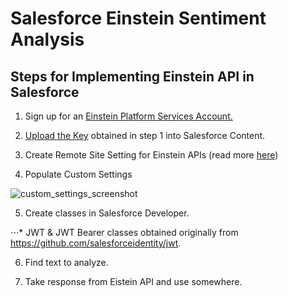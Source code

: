 # Salesforce Einstein Sentiment Analysis

## Steps for Implementing Einstein API in Salesforce

1. Sign up for an [Einstein Platform Services Account.](https://metamind.readme.io/docs/what-you-need-to-call-api#section-get-an-einstein-platform-services-account)

2. [Upload the Key](https://metamind.readme.io/docs/upload-your-key) obtained in step 1 into Salesforce Content.

3. Create Remote Site Setting for Einstein APIs (read more [here](https://metamind.readme.io/docs/apex-qs-create-remote-site))

4. Populate Custom Settings

![custom_settings_screenshot](https://raw.githubusercontent.com/last-khajiit/salesforce-einstein-sentiment-analysis/master/img/custom%20settings.png)

5. Create classes in Salesforce Developer.
  
⋅⋅⋅* JWT & JWT Bearer classes obtained originally from https://github.com/salesforceidentity/jwt.

6. Find text to analyze.

7. Take response from Eistein API and use somewhere.
